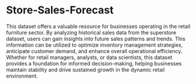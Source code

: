 # Store-Sales-Forecast

This dataset offers a valuable resource for businesses operating in the retail furniture sector. By analyzing historical sales data from the superstore dataset, users can gain insights into future sales patterns and trends. This information can be utilized to optimize inventory management strategies, anticipate customer demand, and enhance overall operational efficiency. Whether for retail managers, analysts, or data scientists, this dataset provides a foundation for informed decision-making, helping businesses maintain stability and drive sustained growth in the dynamic retail environment.

